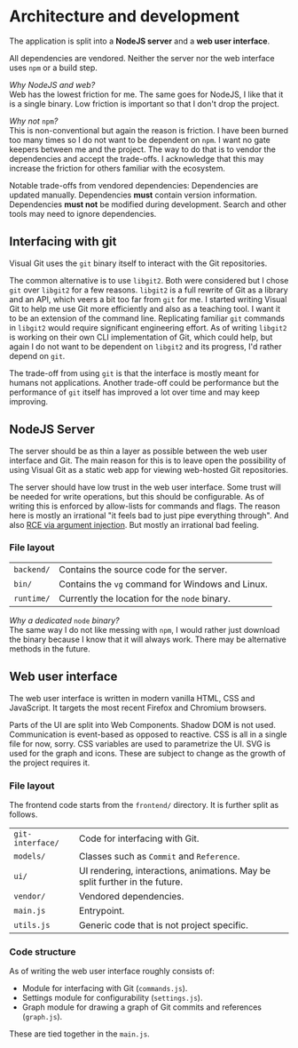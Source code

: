 # Architecture and development

The application is split into a **NodeJS server** and a **web user interface**.

All dependencies are vendored. Neither the server nor the web interface uses `npm` or a build step.

_Why NodeJS and web?_<br>Web has the lowest friction for me. The same goes for NodeJS, I like that it is a single binary. Low friction is important so that I don't drop the project.

_Why not_ `npm`_?_<br>This is non-conventional but again the reason is friction. I have been burned too many times so I do not want to be dependent on `npm`. I want no gate keepers between me and the project. The way to do that is to vendor the dependencies and accept the trade-offs. I acknowledge that this may increase the friction for others familiar with the ecosystem.

Notable trade-offs from vendored dependencies: Dependencies are updated manually. Dependencies **must** contain version information. Dependencies **must not** be modified during development. Search and other tools may need to ignore dependencies.

## Interfacing with git

Visual Git uses the `git` binary itself to interact with the Git repositories.

The common alternative is to use `libgit2`. Both were considered but I chose `git` over `libgit2` for a few reasons. `libgit2` is a full rewrite of Git as a library and an API, which veers a bit too far from `git` for me. I started writing Visual Git to help me use Git more efficiently and also as a teaching tool. I want it to be an extension of the command line. Replicating familiar `git` commands in `libgit2` would require significant engineering effort. As of writing `libgit2` is working on their own CLI implementation of Git, which could help, but again I do not want to be dependent on `libgit2` and its progress, I'd rather depend on `git`.

The trade-off from using `git` is that the interface is mostly meant for humans not applications. Another trade-off could be performance but the performance of `git` itself has improved a lot over time and may keep improving.

## NodeJS Server

The server should be as thin a layer as possible between the web user interface and Git. The main reason for this is to leave open the possibility of using Visual Git as a static web app for viewing web-hosted Git repositories.

The server should have low trust in the web user interface. Some trust will be needed for write operations, but this should be configurable. As of writing this is enforced by allow-lists for commands and flags. The reason here is mostly an irrational "it feels bad to just pipe everything through". And also [RCE via argument injection](https://web.archive.org/web/20230930081804/https://snyk.io/blog/argument-injection-when-using-git-and-mercurial/). But mostly an irrational bad feeling.

### File layout

|  |  |
| --- | --- |
| `backend/` | Contains the source code for the server. |
| `bin/` | Contains the `vg` command for Windows and Linux. |
| `runtime/` | Currently the location for the `node` binary. |

_Why a dedicated_ `node` _binary?_<br>The same way I do not like messing with `npm`, I would rather just download the binary because I know that it will always work. There may be alternative methods in the future.

## Web user interface

The web user interface is written in modern vanilla HTML, CSS and JavaScript. It targets the most recent Firefox and Chromium browsers.

Parts of the UI are split into Web Components. Shadow DOM is not used. Communication is event-based as opposed to reactive. CSS is all in a single file for now, sorry. CSS variables are used to parametrize the UI. SVG is used for the graph and icons. These are subject to change as the growth of the project requires it.

### File layout

The frontend code starts from the `frontend/` directory. It is further split as follows.

|  |  |
| --- | --- |
| `git-interface/` | Code for interfacing with Git. |
| `models/` | Classes such as `Commit` and `Reference`. |
| `ui/` | UI rendering, interactions, animations. May be split further in the future. |
| `vendor/` | Vendored dependencies. |
| `main.js` | Entrypoint. |
| `utils.js` | Generic code that is not project specific. |

### Code structure

As of writing the web user interface roughly consists of:

- Module for interfacing with Git (`commands.js`).
- Settings module for configurability (`settings.js`).
- Graph module for drawing a graph of Git commits and references (`graph.js`).

These are tied together in the `main.js`.
